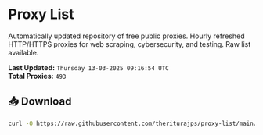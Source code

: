 # Proxy List

Automatically updated repository of free public proxies. Hourly refreshed HTTP/HTTPS proxies for web scraping, cybersecurity, and testing. Raw list available.

**Last Updated:** `Thursday 13-03-2025 09:16:54 UTC`  
**Total Proxies:** `493`

## 📥 Download
```bash
curl -O https://raw.githubusercontent.com/theriturajps/proxy-list/main/proxies.txt
